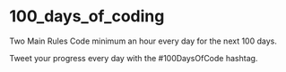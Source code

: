# 100_days_of_coding
Two Main Rules
Code minimum an hour every day for the next 100 days.

Tweet your progress every day with the #100DaysOfCode hashtag.
